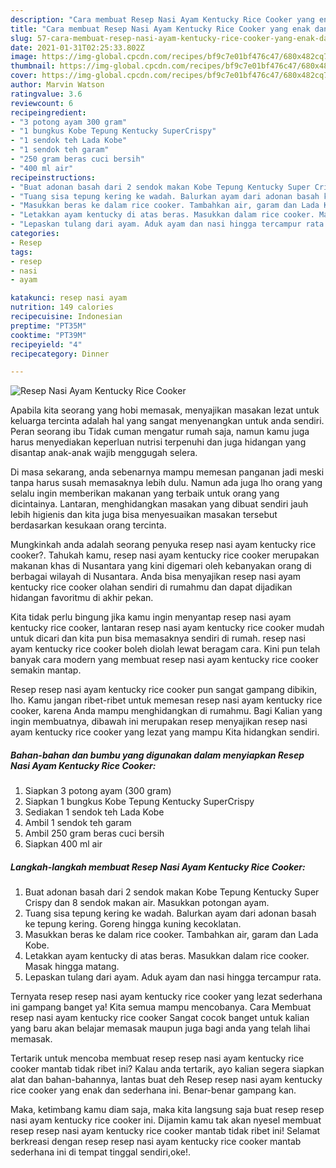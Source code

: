 ```yaml
---
description: "Cara membuat Resep Nasi Ayam Kentucky Rice Cooker yang enak dan Mudah Dibuat"
title: "Cara membuat Resep Nasi Ayam Kentucky Rice Cooker yang enak dan Mudah Dibuat"
slug: 57-cara-membuat-resep-nasi-ayam-kentucky-rice-cooker-yang-enak-dan-mudah-dibuat
date: 2021-01-31T02:25:33.802Z
image: https://img-global.cpcdn.com/recipes/bf9c7e01bf476c47/680x482cq70/resep-nasi-ayam-kentucky-rice-cooker-foto-resep-utama.jpg
thumbnail: https://img-global.cpcdn.com/recipes/bf9c7e01bf476c47/680x482cq70/resep-nasi-ayam-kentucky-rice-cooker-foto-resep-utama.jpg
cover: https://img-global.cpcdn.com/recipes/bf9c7e01bf476c47/680x482cq70/resep-nasi-ayam-kentucky-rice-cooker-foto-resep-utama.jpg
author: Marvin Watson
ratingvalue: 3.6
reviewcount: 6
recipeingredient:
- "3 potong ayam 300 gram"
- "1 bungkus Kobe Tepung Kentucky SuperCrispy"
- "1 sendok teh Lada Kobe"
- "1 sendok teh garam"
- "250 gram beras cuci bersih"
- "400 ml air"
recipeinstructions:
- "Buat adonan basah dari 2 sendok makan Kobe Tepung Kentucky Super Crispy dan 8 sendok makan air. Masukkan potongan ayam."
- "Tuang sisa tepung kering ke wadah. Balurkan ayam dari adonan basah ke tepung kering. Goreng hingga kuning kecoklatan."
- "Masukkan beras ke dalam rice cooker. Tambahkan air, garam dan Lada Kobe."
- "Letakkan ayam kentucky di atas beras. Masukkan dalam rice cooker. Masak hingga matang."
- "Lepaskan tulang dari ayam. Aduk ayam dan nasi hingga tercampur rata."
categories:
- Resep
tags:
- resep
- nasi
- ayam

katakunci: resep nasi ayam 
nutrition: 149 calories
recipecuisine: Indonesian
preptime: "PT35M"
cooktime: "PT39M"
recipeyield: "4"
recipecategory: Dinner

---
```



![Resep Nasi Ayam Kentucky Rice Cooker](https://img-global.cpcdn.com/recipes/bf9c7e01bf476c47/680x482cq70/resep-nasi-ayam-kentucky-rice-cooker-foto-resep-utama.jpg)

Apabila kita seorang yang hobi memasak, menyajikan masakan lezat untuk keluarga tercinta adalah hal yang sangat menyenangkan untuk anda sendiri. Peran seorang ibu Tidak cuman mengatur rumah saja, namun kamu juga harus menyediakan keperluan nutrisi terpenuhi dan juga hidangan yang disantap anak-anak wajib menggugah selera.

Di masa  sekarang, anda sebenarnya mampu memesan panganan jadi meski tanpa harus susah memasaknya lebih dulu. Namun ada juga lho orang yang selalu ingin memberikan makanan yang terbaik untuk orang yang dicintainya. Lantaran, menghidangkan masakan yang dibuat sendiri jauh lebih higienis dan kita juga bisa menyesuaikan masakan tersebut berdasarkan kesukaan orang tercinta. 



Mungkinkah anda adalah seorang penyuka resep nasi ayam kentucky rice cooker?. Tahukah kamu, resep nasi ayam kentucky rice cooker merupakan makanan khas di Nusantara yang kini digemari oleh kebanyakan orang di berbagai wilayah di Nusantara. Anda bisa menyajikan resep nasi ayam kentucky rice cooker olahan sendiri di rumahmu dan dapat dijadikan hidangan favoritmu di akhir pekan.

Kita tidak perlu bingung jika kamu ingin menyantap resep nasi ayam kentucky rice cooker, lantaran resep nasi ayam kentucky rice cooker mudah untuk dicari dan kita pun bisa memasaknya sendiri di rumah. resep nasi ayam kentucky rice cooker boleh diolah lewat beragam cara. Kini pun telah banyak cara modern yang membuat resep nasi ayam kentucky rice cooker semakin mantap.

Resep resep nasi ayam kentucky rice cooker pun sangat gampang dibikin, lho. Kamu jangan ribet-ribet untuk memesan resep nasi ayam kentucky rice cooker, karena Anda mampu menghidangkan di rumahmu. Bagi Kalian yang ingin membuatnya, dibawah ini merupakan resep menyajikan resep nasi ayam kentucky rice cooker yang lezat yang mampu Kita hidangkan sendiri.

<!--inarticleads1-->

##### Bahan-bahan dan bumbu yang digunakan dalam menyiapkan Resep Nasi Ayam Kentucky Rice Cooker:

1. Siapkan 3 potong ayam (300 gram)
1. Siapkan 1 bungkus Kobe Tepung Kentucky SuperCrispy
1. Sediakan 1 sendok teh Lada Kobe
1. Ambil 1 sendok teh garam
1. Ambil 250 gram beras cuci bersih
1. Siapkan 400 ml air




<!--inarticleads2-->

##### Langkah-langkah membuat Resep Nasi Ayam Kentucky Rice Cooker:

1. Buat adonan basah dari 2 sendok makan Kobe Tepung Kentucky Super Crispy dan 8 sendok makan air. Masukkan potongan ayam.
1. Tuang sisa tepung kering ke wadah. Balurkan ayam dari adonan basah ke tepung kering. Goreng hingga kuning kecoklatan.
1. Masukkan beras ke dalam rice cooker. Tambahkan air, garam dan Lada Kobe.
1. Letakkan ayam kentucky di atas beras. Masukkan dalam rice cooker. Masak hingga matang.
1. Lepaskan tulang dari ayam. Aduk ayam dan nasi hingga tercampur rata.




Ternyata resep resep nasi ayam kentucky rice cooker yang lezat sederhana ini gampang banget ya! Kita semua mampu mencobanya. Cara Membuat resep nasi ayam kentucky rice cooker Sangat cocok banget untuk kalian yang baru akan belajar memasak maupun juga bagi anda yang telah lihai memasak.

Tertarik untuk mencoba membuat resep resep nasi ayam kentucky rice cooker mantab tidak ribet ini? Kalau anda tertarik, ayo kalian segera siapkan alat dan bahan-bahannya, lantas buat deh Resep resep nasi ayam kentucky rice cooker yang enak dan sederhana ini. Benar-benar gampang kan. 

Maka, ketimbang kamu diam saja, maka kita langsung saja buat resep resep nasi ayam kentucky rice cooker ini. Dijamin kamu tak akan nyesel membuat resep resep nasi ayam kentucky rice cooker mantab tidak ribet ini! Selamat berkreasi dengan resep resep nasi ayam kentucky rice cooker mantab sederhana ini di tempat tinggal sendiri,oke!.

